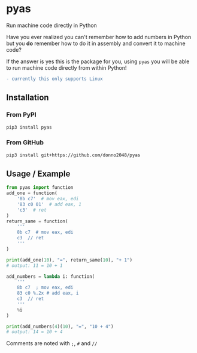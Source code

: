 # pyas

Run machine code directly in Python

Have you ever realized you can't remember how to add numbers in Python but you **do** remember how to do it in assembly and convert it to machine code?

If the answer is yes this is the package for you, using `pyas` you will be able to run machine code directly from within Python!

```diff
- currently this only supports Linux
```

## Installation

### From PyPI

```sh
pip3 install pyas
```

### From GitHub

```sh
pip3 install git+https://github.com/donno2048/pyas
```

## Usage / Example

```py
from pyas import function
add_one = function(
    '8b c7'  # mov eax, edi
    '83 c0 01'  # add eax, 1
    'c3'  # ret
)
return_same = function(
    '''
    8b c7  # mov eax, edi
    c3  // ret
    '''
)

print(add_one(10), "=", return_same(10), "+ 1")
# output: 11 = 10 + 1

add_numbers = lambda i: function(
    '''
    8b c7  ; mov eax, edi
    83 c0 %.2x # add eax, i
    c3  // ret
    '''
    %i
)

print(add_numbers(4)(10), "=", "10 + 4")
# output: 14 = 10 + 4

```

Comments are noted with `;`, `#` and `//`
